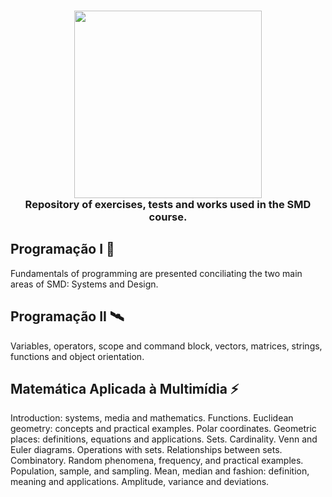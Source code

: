 <h3 align="center">
  <img src="./smd.png" width="300px"><br>
  Repository of exercises, tests and works used in the SMD course.
</h3>


## Programação I 🚀
Fundamentals of programming are presented conciliating the two main areas of SMD: Systems and Design.

## Programação II 🛰️
Variables, operators, scope and command block, vectors, matrices, strings, functions and
object orientation.

## Matemática Aplicada à Multimídia ⚡
Introduction: systems, media and mathematics. Functions. Euclidean geometry: concepts and practical examples. Polar coordinates. Geometric places: definitions, equations and applications. Sets. Cardinality. Venn and Euler diagrams. Operations with sets. Relationships between sets. Combinatory. Random phenomena, frequency, and practical examples. Population, sample, and sampling. Mean, median and fashion: definition, meaning and applications. Amplitude, variance and deviations. 
